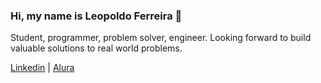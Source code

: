 ### Hi, my name is Leopoldo Ferreira 👋
Student, programmer, problem solver, engineer. Looking forward to build valuable solutions to real world problems.

[Linkedin](https://linkedin.com/in/leopoldo-ferreira) | [Alura](https://www.alura.com.br/user/leopoldoferreira)
